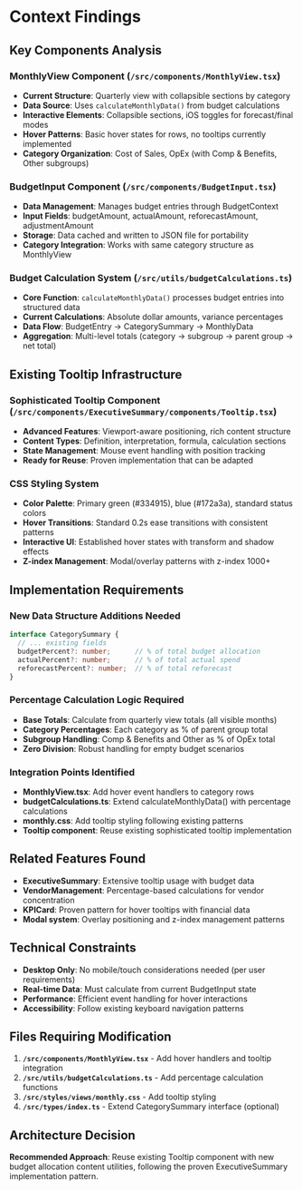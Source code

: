 # Context Findings

## Key Components Analysis

### MonthlyView Component (`/src/components/MonthlyView.tsx`)
- **Current Structure**: Quarterly view with collapsible sections by category
- **Data Source**: Uses `calculateMonthlyData()` from budget calculations
- **Interactive Elements**: Collapsible sections, iOS toggles for forecast/final modes
- **Hover Patterns**: Basic hover states for rows, no tooltips currently implemented
- **Category Organization**: Cost of Sales, OpEx (with Comp & Benefits, Other subgroups)

### BudgetInput Component (`/src/components/BudgetInput.tsx`)
- **Data Management**: Manages budget entries through BudgetContext
- **Input Fields**: budgetAmount, actualAmount, reforecastAmount, adjustmentAmount
- **Storage**: Data cached and written to JSON file for portability
- **Category Integration**: Works with same category structure as MonthlyView

### Budget Calculation System (`/src/utils/budgetCalculations.ts`)
- **Core Function**: `calculateMonthlyData()` processes budget entries into structured data
- **Current Calculations**: Absolute dollar amounts, variance percentages
- **Data Flow**: BudgetEntry → CategorySummary → MonthlyData
- **Aggregation**: Multi-level totals (category → subgroup → parent group → net total)

## Existing Tooltip Infrastructure

### Sophisticated Tooltip Component (`/src/components/ExecutiveSummary/components/Tooltip.tsx`)
- **Advanced Features**: Viewport-aware positioning, rich content structure
- **Content Types**: Definition, interpretation, formula, calculation sections
- **State Management**: Mouse event handling with position tracking
- **Ready for Reuse**: Proven implementation that can be adapted

### CSS Styling System
- **Color Palette**: Primary green (#334915), blue (#172a3a), standard status colors
- **Hover Transitions**: Standard 0.2s ease transitions with consistent patterns
- **Interactive UI**: Established hover states with transform and shadow effects
- **Z-index Management**: Modal/overlay patterns with z-index 1000+

## Implementation Requirements

### New Data Structure Additions Needed
```typescript
interface CategorySummary {
  // ... existing fields
  budgetPercent?: number;      // % of total budget allocation
  actualPercent?: number;      // % of total actual spend  
  reforecastPercent?: number;  // % of total reforecast
}
```

### Percentage Calculation Logic Required
- **Base Totals**: Calculate from quarterly view totals (all visible months)
- **Category Percentages**: Each category as % of parent group total
- **Subgroup Handling**: Comp & Benefits and Other as % of OpEx total
- **Zero Division**: Robust handling for empty budget scenarios

### Integration Points Identified
- **MonthlyView.tsx**: Add hover event handlers to category rows
- **budgetCalculations.ts**: Extend calculateMonthlyData() with percentage calculations
- **monthly.css**: Add tooltip styling following existing patterns
- **Tooltip component**: Reuse existing sophisticated tooltip implementation

## Related Features Found
- **ExecutiveSummary**: Extensive tooltip usage with budget data
- **VendorManagement**: Percentage-based calculations for vendor concentration
- **KPICard**: Proven pattern for hover tooltips with financial data
- **Modal system**: Overlay positioning and z-index management patterns

## Technical Constraints
- **Desktop Only**: No mobile/touch considerations needed (per user requirements)
- **Real-time Data**: Must calculate from current BudgetInput state
- **Performance**: Efficient event handling for hover interactions
- **Accessibility**: Follow existing keyboard navigation patterns

## Files Requiring Modification
1. **`/src/components/MonthlyView.tsx`** - Add hover handlers and tooltip integration
2. **`/src/utils/budgetCalculations.ts`** - Add percentage calculation functions
3. **`/src/styles/views/monthly.css`** - Add tooltip styling
4. **`/src/types/index.ts`** - Extend CategorySummary interface (optional)

## Architecture Decision
**Recommended Approach**: Reuse existing Tooltip component with new budget allocation content utilities, following the proven ExecutiveSummary implementation pattern.